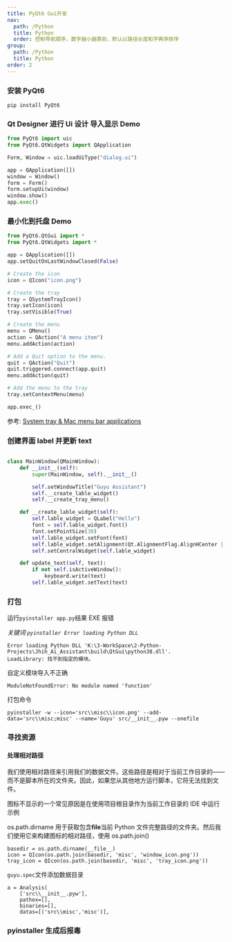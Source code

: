 ```yaml
---
title: PyQt6 Gui开发
nav:
  path: /Python
  title: Python
  order: 控制导航顺序，数字越小越靠前，默认以路径长度和字典序排序
group:
  path: /Python
  title: Python
order: 2
---
```


### 安装 PyQt6

`pip install PyQt6`

### Qt Designer 进行 Ui 设计 导入显示 <Badge>Demo</Badge>

```python
from PyQt6 import uic
from PyQt6.QtWidgets import QApplication

Form, Window = uic.loadUiType("dialog.ui")

app = QApplication([])
window = Window()
form = Form()
form.setupUi(window)
window.show()
app.exec()
```

### 最小化到托盘 <Badge>Demo</Badge>

```python
from PyQt6.QtGui import *
from PyQt6.QtWidgets import *

app = QApplication([])
app.setQuitOnLastWindowClosed(False)

# Create the icon
icon = QIcon("icon.png")

# Create the tray
tray = QSystemTrayIcon()
tray.setIcon(icon)
tray.setVisible(True)

# Create the menu
menu = QMenu()
action = QAction("A menu item")
menu.addAction(action)

# Add a Quit option to the menu.
quit = QAction("Quit")
quit.triggered.connect(app.quit)
menu.addAction(quit)

# Add the menu to the tray
tray.setContextMenu(menu)

app.exec_()
```

参考: [System tray & Mac menu bar applications](https://www.pythonguis.com/tutorials/pyqt6-system-tray-mac-menu-bar-applications/)

### 创建界面 label 并更新 text

```python

class MainWindow(QMainWindow):
    def __init__(self):
        super(MainWindow, self).__init__()

        self.setWindowTitle("Guyu Assistant")
        self.__create_lable_widget()
        self.__create_tray_menu()

    def __create_lable_widget(self):
        self.lable_widget = QLabel("Hello")
        font = self.lable_widget.font()
        font.setPointSize(30)
        self.lable_widget.setFont(font)
        self.lable_widget.setAlignment(Qt.AlignmentFlag.AlignHCenter | Qt.AlignmentFlag.AlignVCenter)
        self.setCentralWidget(self.lable_widget)

    def update_text(self, text):
        if not self.isActiveWindow():
            keyboard.write(text)
        self.lable_widget.setText(text)

```

### 打包

运行`pyinstaller app.py`结果 EXE 报错

_关键词 `pyinstaller Error loading Python DLL`_

```
Error loading Python DLL 'K:\3-WorkSpace\2-Python-Projects\Jhih_Ai_Assistant\build\QtGui\python38.dll'.
LoadLibrary: 找不到指定的模块。
```

自定义模块导入不正确

```
ModuleNotFoundError: No module named 'function'
```

打包命令

```
pyinstaller -w --icon='src\\misc\\icon.png' --add-data='src\\misc;misc' --name='Guyu' src/__init__.pyw --onefile
```

### 寻找资源

#### 处理相对路径

我们使用相对路径来引用我们的数据文件。这些路径是相对于当前工作目录的——而不是脚本所在的文件夹。因此，如果您从其他地方运行脚本，它将无法找到文件。

图标不显示的一个常见原因是在使用项目根目录作为当前工作目录的 IDE 中运行示例

os.path.dirname 用于获取包含**file**当前 Python 文件完整路径的文件夹。然后我们使用它来构建图标的相对路径，使用 os.path.join()

```
basedir = os.path.dirname(__file__)
icon = QIcon(os.path.join(basedir, 'misc', 'window_icon.png'))
tray_icon = QIcon(os.path.join(basedir, 'misc', 'tray_icon.png'))
```

`guyu.spec`文件添加数据目录

```
a = Analysis(
    ['src\\__init__.pyw'],
    pathex=[],
    binaries=[],
    datas=[('src\\misc','misc')],
```

### pyinstaller 生成后报毒
